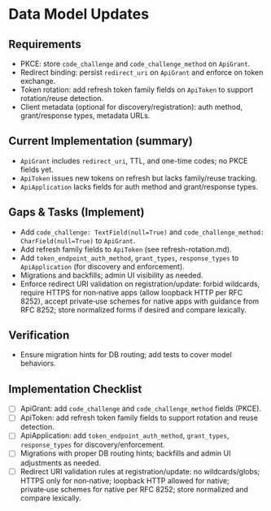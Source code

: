 # Data Model Updates

## Requirements

- PKCE: store `code_challenge` and `code_challenge_method` on `ApiGrant`.
- Redirect binding: persist `redirect_uri` on `ApiGrant` and enforce on token exchange.
- Token rotation: add refresh token family fields on `ApiToken` to support rotation/reuse detection.
- Client metadata (optional for discovery/registration): auth method, grant/response types, metadata URLs.

## Current Implementation (summary)

- `ApiGrant` includes `redirect_uri`, TTL, and one-time codes; no PKCE fields yet.
- `ApiToken` issues new tokens on refresh but lacks family/reuse tracking.
- `ApiApplication` lacks fields for auth method and grant/response types.

## Gaps & Tasks (Implement)

- Add `code_challenge: TextField(null=True)` and `code_challenge_method: CharField(null=True)` to `ApiGrant`.
- Add refresh family fields to `ApiToken` (see refresh-rotation.md).
- Add `token_endpoint_auth_method`, `grant_types`, `response_types` to `ApiApplication` (for discovery and enforcement).
- Migrations and backfills; admin UI visibility as needed.
- Enforce redirect URI validation on registration/update: forbid wildcards, require HTTPS for non‑native apps (allow loopback HTTP per RFC 8252), accept private‑use schemes for native apps with guidance from RFC 8252; store normalized forms if desired and compare lexically.

## Verification

- Ensure migration hints for DB routing; add tests to cover model behaviors.

## Implementation Checklist

- [ ] ApiGrant: add `code_challenge` and `code_challenge_method` fields (PKCE).
- [ ] ApiToken: add refresh token family fields to support rotation and reuse detection.
- [ ] ApiApplication: add `token_endpoint_auth_method`, `grant_types`, `response_types` for discovery/enforcement.
- [ ] Migrations with proper DB routing hints; backfills and admin UI adjustments as needed.
- [ ] Redirect URI validation rules at registration/update: no wildcards/globs; HTTPS only for non‑native; loopback HTTP allowed for native; private‑use schemes for native per RFC 8252; store normalized and compare lexically.
